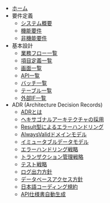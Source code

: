 - [ホーム](/)
- 要件定義
  - [システム概要](01_要件定義/システム概要.md)
  - [機能要件](01_要件定義/機能要件.md)
  - [非機能要件](01_要件定義/非機能要件.md)
- 基本設計
  - [業務フロー一覧](02_基本設計/0201_業務フロー/業務フロー一覧.md)
  - [項目定義一覧](02_基本設計/0202_項目定義一覧/項目定義一覧.md)
  - [画面一覧](02_基本設計/0203_画面一覧/画面一覧.md)
  - [API一覧](02_基本設計/0204_API一覧/API一覧.md)
  - [バッチ一覧](02_基本設計/0205_バッチ一覧/バッチ一覧.md)
  - [テーブル一覧](02_基本設計/0206_テーブル設計/テーブル一覧.md)
  - [外部IF一覧](02_基本設計/0207_外部IF一覧/外部IF一覧.md)
- ADR (Architecture Decision Records)
  - [ADRとは](06_ADR/00_ADRとは.md)
  - [ヘキサゴナルアーキテクチャの採用](06_ADR/01_ヘキサゴナルアーキテクチャの採用.md)
  - [Result型によるエラーハンドリング](06_ADR/02_Result型によるエラーハンドリング.md)
  - [AlwaysValidドメインモデル](06_ADR/03_AlwaysValidドメインモデル.md)
  - [イミュータブルデータモデル](06_ADR/04_イミュータブルデータモデル.md)
  - [エラーハンドリング戦略](06_ADR/05_エラーハンドリング戦略.md)
  - [トランザクション管理戦略](06_ADR/06_トランザクション管理戦略.md)
  - [テスト戦略](06_ADR/07_テスト戦略.md)
  - [ログ出力方針](06_ADR/08_ログ出力方針.md)
  - [データベースアクセス方針](06_ADR/09_データベースアクセス方針.md)
  - [日本語コーディング規約](06_ADR/10_日本語コーディング規約.md)
  - [API仕様書自動生成](06_ADR/11_API仕様書自動生成.md)